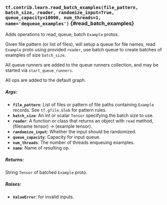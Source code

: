 ### `tf.contrib.learn.read_batch_examples(file_pattern, batch_size, reader, randomize_input=True, queue_capacity=10000, num_threads=1, name='dequeue_examples')` {#read_batch_examples}

Adds operations to read, queue, batch `Example` protos.

Given file pattern (or list of files), will setup a queue for file names,
read `Example` proto using provided `reader`, use batch queue to create
batches of examples of size `batch_size`.

All queue runners are added to the queue runners collection, and may be
started via `start_queue_runners`.

All ops are added to the default graph.

##### Args:


*  <b>`file_pattern`</b>: List of files or pattern of file paths containing
      `Example` records. See `tf.gfile.Glob` for pattern rules.
*  <b>`batch_size`</b>: An int or scalar `Tensor` specifying the batch size to use.
*  <b>`reader`</b>: A function or class that returns an object with
    `read` method, (filename tensor) -> (example tensor).
*  <b>`randomize_input`</b>: Whether the input should be randomized.
*  <b>`queue_capacity`</b>: Capacity for input queue.
*  <b>`num_threads`</b>: The number of threads enqueuing examples.
*  <b>`name`</b>: Name of resulting op.

##### Returns:

  String `Tensor` of batched `Example` proto.

##### Raises:


*  <b>`ValueError`</b>: for invalid inputs.

